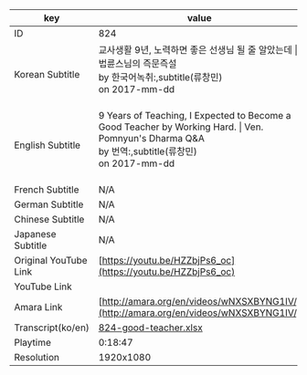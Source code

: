 |  key  |  value  |
|-------|---------|
| ID            | 824 |
| Korean Subtitle | 교사생활 9년, 노력하면 좋은 선생님 될 줄 알았는데 \| 법륜스님의 즉문즉설<br>by 한국어녹취:,subtitle(류창민)<br>on 2017-mm-dd<br><br>|
| English Subtitle | 9 Years of Teaching, I Expected to Become a Good Teacher by Working Hard. \| Ven. Pomnyun's Dharma Q&A<br>by 번역:,subtitle(류창민)<br>on 2017-mm-dd<br><br>|
| French Subtitle | N/A |
| German Subtitle | N/A |
| Chinese Subtitle | N/A |
| Japanese Subtitle | N/A |
| Original YouTube Link  | [https://youtu.be/HZZbjPs6_oc](https://youtu.be/HZZbjPs6_oc) |
| YouTube Link  |  |
| Amara Link    | [http://amara.org/en/videos/wNXSXBYNG1IV/](http://amara.org/en/videos/wNXSXBYNG1IV/) |
| Transcript(ko/en) | [824-good-teacher.xlsx](https://github.com/jungtosociety/dharma-qna/raw/master/sub/824/824-good-teacher.xlsx) |
| Playtime | 0:18:47 |
| Resolution | 1920x1080|
